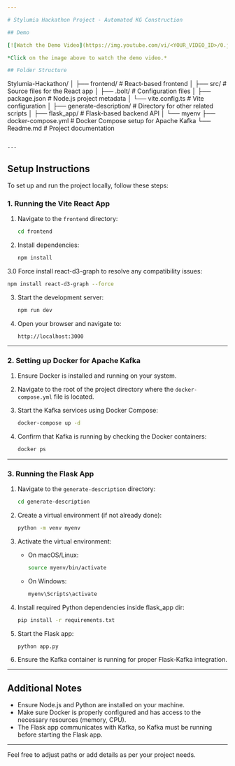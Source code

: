 ```yaml
---

# Stylumia Hackathon Project - Automated KG Construction

## Demo

[![Watch the Demo Video](https://img.youtube.com/vi/<YOUR_VIDEO_ID>/0.jpg)](https://www.youtube.com/watch?v=<YOUR_VIDEO_ID>)

*Click on the image above to watch the demo video.*

## Folder Structure

```
Stylumia-Hackathon/
│
├── frontend/                     # React-based frontend
│   ├── src/                      # Source files for the React app
│   ├── .bolt/                    # Configuration files
│   ├── package.json              # Node.js project metadata
│   └── vite.config.ts            # Vite configuration
│
├── generate-description/         # Directory for other related scripts
│   ├── flask_app/                    # Flask-based backend API
│   └── myenv
├── docker-compose.yml            # Docker Compose setup for Apache Kafka
└── Readme.md                     # Project documentation
```

---
```


## Setup Instructions

To set up and run the project locally, follow these steps:

### 1. Running the Vite React App

1. Navigate to the `frontend` directory:
   ```bash
   cd frontend
   ```

2. Install dependencies:
   ```bash
   npm install
   ```

3.0 Force install react-d3-graph to resolve any compatibility issues:
   ```bash
   npm install react-d3-graph --force
   ```

3. Start the development server:
   ```bash
   npm run dev
   ```

4. Open your browser and navigate to:
   ```
   http://localhost:3000
   ```

---

### 2. Setting up Docker for Apache Kafka

1. Ensure Docker is installed and running on your system.

2. Navigate to the root of the project directory where the `docker-compose.yml` file is located.

3. Start the Kafka services using Docker Compose:
   ```bash
   docker-compose up -d
   ```

4. Confirm that Kafka is running by checking the Docker containers:
   ```bash
   docker ps
   ```

---

### 3. Running the Flask App

1. Navigate to the `generate-description` directory:
   ```bash
   cd generate-description
   ```

2. Create a virtual environment (if not already done):
   ```bash
   python -m venv myenv
   ```

3. Activate the virtual environment:
   - On macOS/Linux:
     ```bash
     source myenv/bin/activate
     ```
   - On Windows:
     ```bash
     myenv\Scripts\activate
     ``` 

4. Install required Python dependencies inside flask_app dir:
   ```bash
   pip install -r requirements.txt
   ```

5. Start the Flask app:
   ```bash
   python app.py
   ```

6. Ensure the Kafka container is running for proper Flask-Kafka integration.

---

## Additional Notes

- Ensure Node.js and Python are installed on your machine.
- Make sure Docker is properly configured and has access to the necessary resources (memory, CPU).
- The Flask app communicates with Kafka, so Kafka must be running before starting the Flask app.

--- 

Feel free to adjust paths or add details as per your project needs.

